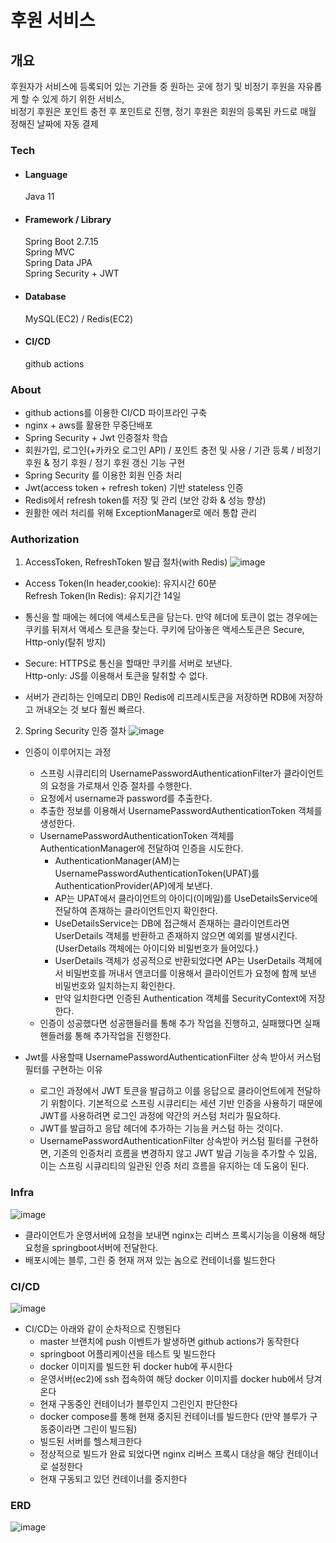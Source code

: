 # 후원 서비스

## 개요
후원자가 서비스에 등록되어 있는 기관들 중 원하는 곳에 정기 및 비정기 후원을 자유롭게 할 수 있게 하기 위한 서비스,<br> 
비정기 후원은 포인트 충전 후 포인트로 진행, 정기 후원은 회원의 등록된 카드로 매월 정해진 날짜에 자동 결제

### Tech
- #### Language
  Java 11
- #### Framework / Library
  Spring Boot 2.7.15<br>
  Spring MVC<br>
  Spring Data JPA<br>
  Spring Security + JWT<br>

- #### Database
  MySQL(EC2) / Redis(EC2)
- #### CI/CD
  github actions

### About
* github actions를 이용한 CI/CD 파이프라인 구축
* nginx + aws를 활용한 무중단배포
* Spring Security + Jwt 인증절차 학습
* 회원가입, 로그인(+카카오 로그인 API) / 포인트 충전 및 사용 / 기관 등록 / 비정기 후원 & 정기 후원 / 정기 후원 갱신 기능 구현
* Spring Security 를 이용한 회원 인증 처리
* Jwt(access token + refresh token) 기반 stateless 인증
* Redis에서 refresh token를 저장 및 관리 (보안 강화 & 성능 향상)
* 원활한 에러 처리를 위해 ExceptionManager로 에러 통합 관리


### Authorization
1. AccessToken, RefreshToken 발급 절차(with Redis)
   ![image](https://github.com/phk1128/support-service/assets/122284322/f495f532-6a65-4e00-88ee-f9fdab7f5795)
  

* Access Token(In header,cookie): 유지시간 60분<br>
Refresh Token(In Redis): 유지기간 14일<br>


* 통신을 할 때에는 헤더에 액세스토큰을 담는다. 만약 헤더에 토큰이 없는 경우에는 쿠키를 뒤져서 액세스 토큰을 찾는다.
  쿠키에 담아놓은 액세스토큰은 Secure, Http-only(탈취 방지)


* Secure: HTTPS로 통신을 할때만 쿠키를 서버로 보낸다.<br>
  Http-only: JS를 이용해서 토큰을 탈취할 수 없다.


* 서버가 관리하는 인메모리 DB인 Redis에 리프레시토큰을 저장하면 RDB에 저장하고 꺼내오는 것 보다 훨씬 빠르다.


2. Spring Security 인증 절차
   ![image](https://github.com/phk1128/support-service/assets/122284322/4f9fb1c1-bb5e-494e-887e-4b938f50e634)

- 인증이 이루어지는 과정
  - 스프링 시큐리티의 UsernamePasswordAuthenticationFilter가 클라이언트의 요청을 가로채서 인증 절차를 수행한다.
  - 요청에서 username과 password를 추출한다.
  - 추출한 정보를 이용해서 UsernamePasswordAuthenticationToken 객체를 생성한다.
  - UsernamePasswordAuthenticationToken 객체를 AuthenticationManager에 전달하여 인증을 시도한다.
    - AuthenticationManager(AM)는 UsernamePasswordAuthenticationToken(UPAT)를 AuthenticationProvider(AP)에게 보낸다.
    - AP는 UPAT에서 클라이언트의 아이디(이메일)를 UseDetailsService에 전달하여 존재하는 클라이언트인지 확인한다.
    - UseDetailsService는 DB에 접근해서 존재하는 클라이언트라면 UserDetails 객체를 반환하고 존재하지 않으면 예외를 발생시킨다. (UserDetails 객체에는 아이디와 비밀번호가 들어있다.)
    - UserDetails 객체가 성공적으로 반환되었다면 AP는 UserDetails 객체에서 비밀번호를 꺼내서 앤코더를 이용해서 클라이언트가 요청에 함께 보낸 비밀번호와 일치하는지 확인한다.
    - 만약 일치한다면 인증된 Authentication 객체를 SecurityContext에 저장한다.
  - 인증이 성공했다면 성공핸들러를 통해 추가 작업을 진행하고, 실패했다면 실패핸들러를 통해 추가작업을 진행한다.


- Jwt를 사용할때 UsernamePasswordAuthenticationFilter 상속 받아서 커스텀 필터를 구현하는 이유
  - 로그인 과정에서 JWT 토큰을 발급하고 이를 응답으로 클라이언트에게 전달하기 위함이다. 기본적으로 스프링 시큐리티는 세션 기반 인증을 사용하기 때문에 JWT를 사용하려면 로그인 과정에 약간의 커스텀 처리가 필요하다.
  - JWT를 발급하고 응답 헤더에 추가하는 기능을 커스텀 하는 것이다.
  - UsernamePasswordAuthenticationFilter 상속받아 커스텀 필터를 구현하면, 기존의 인증처리 흐름을 변경하지 않고 JWT 발급 기능을 추가할 수 있음, 이는 스프링 시큐리티의 일관된 인증 처리 흐름을 유지하는 데 도움이 된다.

### Infra
![image](https://github.com/user-attachments/assets/7921de66-622f-4a9e-bea3-4553599da8e6)
- 클라이언트가 운영서버에 요청을 보내면 nginx는 리버스 프록시기능을 이용해 해당 요청을 springboot서버에 전달한다.
- 배포시에는 블루, 그린 중 현재 꺼져 있는 놈으로 컨테이너를 빌드한다

### CI/CD
![image](https://github.com/user-attachments/assets/7920f57a-573e-4e96-a361-3d5ea391e1fe)
- CI/CD는 아래와 같이 순차적으로 진행된다
  - master 브랜치에 push 이벤트가 발생하면 github actions가 동작한다
  - springboot 어플리케이션을 테스트 및 빌드한다
  - docker 이미지를 빌드한 뒤 docker hub에 푸시한다
  - 운영서버(ec2)에 ssh 접속하여 해당 docker 이미지를 docker hub에서 당겨온다
  - 현재 구동중인 컨테이너가 블루인지 그린인지 판단한다
  - docker compose를 통해 현재 중지된 컨테이너를 빌드한다 (만약 블루가 구동중이라면 그린이 빌드됨)
  - 빌드된 서버를 헬스체크한다
  - 정상적으로 빌드가 완료 되었다면 nginx 리버스 프록시 대상을 해당 컨테이너로 설정한다
  - 현재 구동되고 있던 컨테이너를 중지한다

### ERD
![image](https://github.com/phk1128/support-service/assets/122284322/da9d92d3-a091-4786-8e78-cae2db672846)





